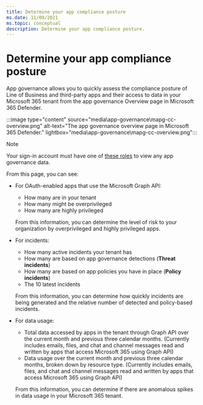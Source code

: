 ```yaml
---
title: Determine your app compliance posture
ms.date: 11/09/2021
ms.topic: conceptual
description: Determine your app compliance posture.
---
```


# Determine your app compliance posture

App governance allows you to quickly assess the compliance posture of Line of Business and third-party apps and their access to data in your Microsoft 365 tenant from the app governance Overview page in Microsoft 365 Defender.

:::image type="content" source="media\app-governance\mapg-cc-overview.png" alt-text="The app governance overview page in Microsoft 365 Defender." lightbox="media\app-governance\mapg-cc-overview.png":::

>[!Note]
> Your sign-in account must have one of [these roles](app-governance-get-started.md#roles) to view any app governance data.
>

From this page, you can see:

- For OAuth-enabled apps that use the Microsoft Graph API:

  - How many are in your tenant
  - How many might be overprivileged
  - How many are highly privileged

  From this information, you can determine the level of risk to your organization by overprivileged and highly privileged apps.

- For incidents:

  - How many active incidents your tenant has
  - How many are based on app governance detections (**Threat incidents**)
  - How many are based on app policies you have in place (**Policy incidents**)
  - The 10 latest incidents

  From this information, you can determine how quickly incidents are being generated and the relative number of detected and policy-based incidents.

- For data usage:

  - Total data accessed by apps in the tenant through Graph API over the current month and previous three calendar months. (Currently includes emails, files, and chat and channel messages read and written by apps that access Microsoft 365 using Graph API)
  - Data usage over the current month and previous three calendar months, broken down by resource type. (Currently includes emails, files, and chat and channel messages read and written by apps that access Microsoft 365 using Graph API)

  From this information, you can determine if there are anomalous spikes in data usage in your Microsoft 365 tenant.
